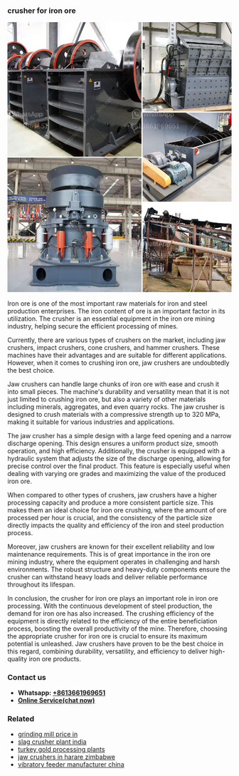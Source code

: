 <h3>crusher for iron ore</h3><img src='1708589392.jpg' alt=''><p>Iron ore is one of the most important raw materials for iron and steel production enterprises. The iron content of ore is an important factor in its utilization. The crusher is an essential equipment in the iron ore mining industry, helping secure the efficient processing of mines.</p><p>Currently, there are various types of crushers on the market, including jaw crushers, impact crushers, cone crushers, and hammer crushers. These machines have their advantages and are suitable for different applications. However, when it comes to crushing iron ore, jaw crushers are undoubtedly the best choice.</p><p>Jaw crushers can handle large chunks of iron ore with ease and crush it into small pieces. The machine's durability and versatility mean that it is not just limited to crushing iron ore, but also a variety of other materials including minerals, aggregates, and even quarry rocks. The jaw crusher is designed to crush materials with a compressive strength up to 320 MPa, making it suitable for various industries and applications.</p><p>The jaw crusher has a simple design with a large feed opening and a narrow discharge opening. This design ensures a uniform product size, smooth operation, and high efficiency. Additionally, the crusher is equipped with a hydraulic system that adjusts the size of the discharge opening, allowing for precise control over the final product. This feature is especially useful when dealing with varying ore grades and maximizing the value of the produced iron ore.</p><p>When compared to other types of crushers, jaw crushers have a higher processing capacity and produce a more consistent particle size. This makes them an ideal choice for iron ore crushing, where the amount of ore processed per hour is crucial, and the consistency of the particle size directly impacts the quality and efficiency of the iron and steel production process.</p><p>Moreover, jaw crushers are known for their excellent reliability and low maintenance requirements. This is of great importance in the iron ore mining industry, where the equipment operates in challenging and harsh environments. The robust structure and heavy-duty components ensure the crusher can withstand heavy loads and deliver reliable performance throughout its lifespan.</p><p>In conclusion, the crusher for iron ore plays an important role in iron ore processing. With the continuous development of steel production, the demand for iron ore has also increased. The crushing efficiency of the equipment is directly related to the efficiency of the entire beneficiation process, boosting the overall productivity of the mine. Therefore, choosing the appropriate crusher for iron ore is crucial to ensure its maximum potential is unleashed. Jaw crushers have proven to be the best choice in this regard, combining durability, versatility, and efficiency to deliver high-quality iron ore products.</p><h3>Contact us</h3><ul><li><strong>Whatsapp:&nbsp;<a href="https://wa.me/8613661969651">+8613661969651</a></strong></li><li><a href="https://swt.shibang-china.com/?git&amp;zhl&amp;crusher for iron ore"><strong>Online Service(chat now)</strong></a></li></ul><h3>Related</h3><ul><li><a href='grinding mill price in.md'>grinding mill price in</a></li><li><a href='slag crusher plant india.md'>slag crusher plant india</a></li><li><a href='turkey gold processing plants.md'>turkey gold processing plants</a></li><li><a href='jaw crushers in harare zimbabwe.md'>jaw crushers in harare zimbabwe</a></li><li><a href='vibratory feeder manufacturer china.md'>vibratory feeder manufacturer china</a></li></ul>